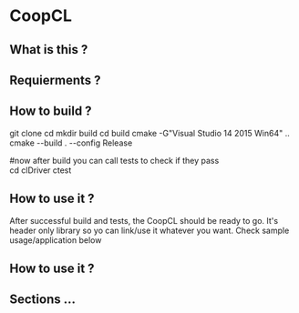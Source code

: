 # CoopCL

What is this ? 
--------------

Requierments ?
---------------

How to build ?
---------------
  git clone <dst>
  cd <dst>
  mkdir build
  cd build
  cmake -G"Visual Studio 14 2015 Win64" ..
  cmake --build . --config Release
  
  #now after build you can call tests to check if they pass  
  cd clDriver
  ctest
  
How to use it ?
----------------
After successful build and tests, the CoopCL should be ready to go. It's header only library so yo can link/use it whatever you want.
Check sample usage/application below

How to use it ?
----------------

Sections ...
--------------
